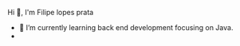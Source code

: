 Hi 👋, I'm Filipe lopes prata</h1>
- 🌱 I’m currently learning back end development focusing on Java.
- 
